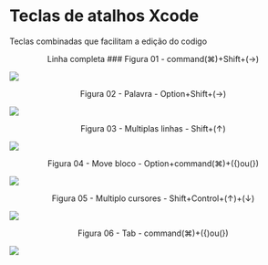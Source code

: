 # Teclas de atalhos Xcode
Teclas combinadas que facilitam a edição do codigo

<div align="center">
Linha completa
### Figura 01 - command(⌘)+Shift+(→)
</div>

![](Imagens/IDE-Xcode-Atalhos-Img01.png)

<div align="center">
Figura 02 - Palavra - Option+Shift+(→)
</div>

![](Imagens/IDE-Xcode-Atalhos-Img02.png)

<div align="center">
Figura 03 - Multiplas linhas - Shift+(↑)
</div>

![](Imagens/IDE-Xcode-Atalhos-Img03.png)

<div align="center">
Figura 04 - Move bloco - Option+command(⌘)+({)ou(})
</div>

![](Imagens/IDE-Xcode-Atalhos-Img04.png)

<div align="center">
Figura 05 - Multiplo cursores - Shift+Control+(↑)+(↓)
</div>

![](Imagens/IDE-Xcode-Atalhos-Img05.png)

<div align="center">
Figura 06 - Tab - command(⌘)+({)ou(})
</div>

![](Imagens/IDE-Xcode-Atalhos-Img06.png)
